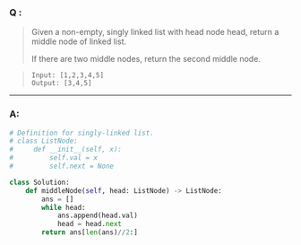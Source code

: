  ### Q :
> Given a non-empty, singly linked list with head node head, return a middle node of linked list.
>
> If there are two middle nodes, return the second middle node.

> ```
> Input: [1,2,3,4,5]
> Output: [3,4,5]
> ```

***

### A:



```python
# Definition for singly-linked list.
# class ListNode:
#     def __init__(self, x):
#         self.val = x
#         self.next = None

class Solution:
    def middleNode(self, head: ListNode) -> ListNode:
        ans = [] 
        while head:
            ans.append(head.val)
            head = head.next
        return ans[len(ans)//2:]
```
